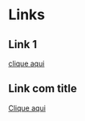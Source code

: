 # Links

## Link 1

[clique aqui](https://google.com.br)


## Link com title

[Clique aqui](https://google.com.br "Google")